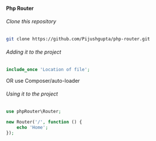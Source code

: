 #### Php Router

###### Clone this repository

```bash
git clone https://github.com/Pijushgupta/php-router.git

```

###### Adding it to the project

```php
include_once 'Location of file';
```

OR use Composer/auto-loader

###### Using it to the project

```php
use phpRouter\Router;
```

```php
new Router('/', function () {
	echo 'Home';
});
```

